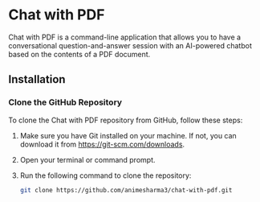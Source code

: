 # Chat with PDF

Chat with PDF is a command-line application that allows you to have a conversational question-and-answer session with an AI-powered chatbot based on the contents of a PDF document.

## Installation

### Clone the GitHub Repository

To clone the Chat with PDF repository from GitHub, follow these steps:

1. Make sure you have Git installed on your machine. If not, you can download it from https://git-scm.com/downloads.

2. Open your terminal or command prompt.

3. Run the following command to clone the repository:

   ```bash
   git clone https://github.com/animesharma3/chat-with-pdf.git
   ```
